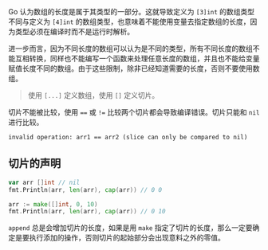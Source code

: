 Go 认为数组的长度是属于其类型的一部分。这就导致定义为 `[3]int` 的数组类型不同与定义为 `[4]int` 的数组类型，也意味着不能使用变量去指定数组的长度，因为类型必须在编译时而不是运行时解析。

进一步而言，因为不同长度的数组可以认为是不同的类型，所有不同长度的数组不能互相转换，同样也不能编写一个函数来处理任意长度的数组，并且也不能给变量赋值长度不同的数组。由于这些限制，除非已经知道需要的长度，否则不要使用数组。

> 使用 `[...]` 定义数组，使用 `[]` 定义切片。

切片不能被比较，使用 `==` 或 `!=` 比较两个切片都会导致编译错误。切片只能和 `nil` 进行比较。

```
invalid operation: arr1 == arr2 (slice can only be compared to nil)
```

## 切片的声明

```go
var arr []int // nil
fmt.Println(arr, len(arr), cap(arr)) // 0 0

arr := make([]int, 0, 10)
fmt.Println(arr, len(arr), cap(arr)) // 0 10
```

`append` 总是会增加切片的长度，如果是用 `make` 指定了切片的长度，那么一定要确定是要执行添加的操作，否则切片的起始部分会出现意料之外的零值。 